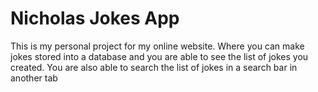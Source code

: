 # Nicholas Jokes App
This is my personal project for my online website. Where you can make jokes stored into a database and you are able to see the list of jokes you created.
You are also able to search the list of jokes in a search bar in another tab